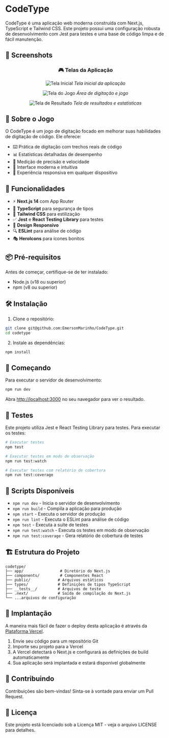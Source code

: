 # CodeType

CodeType é uma aplicação web moderna construída com Next.js, TypeScript e Tailwind CSS. Este projeto possui uma configuração robusta de desenvolvimento com Jest para testes e uma base de código limpa e de fácil manutenção.

## 📸 Screenshots

<div align="center">

### 🎮 Telas da Aplicação

![Tela Inicial](https://i.imgur.com/5C92c1s.png)
*Tela inicial da aplicação*

![Tela do Jogo](https://i.imgur.com/Iyzr53x.png)
*Área de digitação e jogo*

![Tela de Resultado](https://imgur.com/a/IS0MH7e)
*Tela de resultados e estatísticas*

</div>

## 🎯 Sobre o Jogo

O CodeType é um jogo de digitação focado em melhorar suas habilidades de digitação de código. Ele oferece:

- ⌨️ Prática de digitação com trechos reais de código
- 📊 Estatísticas detalhadas de desempenho
- 🎯 Medição de precisão e velocidade
- 🌈 Interface moderna e intuitiva
- 📱 Experiência responsiva em qualquer dispositivo

## 🚀 Funcionalidades

- ⚡ **Next.js 14** com App Router
- 🎯 **TypeScript** para segurança de tipos
- 🎨 **Tailwind CSS** para estilização
- ✅ **Jest** e **React Testing Library** para testes
- 📱 **Design Responsivo**
- 🔍 **ESLint** para análise de código
- 🎭 **HeroIcons** para ícones bonitos

## 📦 Pré-requisitos

Antes de começar, certifique-se de ter instalado:
- Node.js (v18 ou superior)
- npm (v8 ou superior)

## 🛠️ Instalação

1. Clone o repositório:
```bash
git clone git@github.com:EmersonMarinho/CodeType.git
cd codetype
```

2. Instale as dependências:
```bash
npm install
```

## 🚀 Começando

Para executar o servidor de desenvolvimento:

```bash
npm run dev
```

Abra [http://localhost:3000](http://localhost:3000) no seu navegador para ver o resultado.

## 🧪 Testes

Este projeto utiliza Jest e React Testing Library para testes. Para executar os testes:

```bash
# Executar testes
npm test

# Executar testes em modo de observação
npm run test:watch

# Executar testes com relatório de cobertura
npm run test:coverage
```

## 📝 Scripts Disponíveis

- `npm run dev` - Inicia o servidor de desenvolvimento
- `npm run build` - Compila a aplicação para produção
- `npm start` - Executa o servidor de produção
- `npm run lint` - Executa o ESLint para análise de código
- `npm test` - Executa a suíte de testes
- `npm run test:watch` - Executa os testes em modo de observação
- `npm run test:coverage` - Gera relatório de cobertura de testes

## 🏗️ Estrutura do Projeto

```
codetype/
├── app/                # Diretório do Next.js
├── components/         # Componentes React
├── public/            # Arquivos estáticos
├── types/             # Definições de tipos TypeScript
├── __tests__/         # Arquivos de teste
├── .next/             # Saída de compilação do Next.js
└── ...arquivos de configuração
```

## 🚀 Implantação

A maneira mais fácil de fazer o deploy desta aplicação é através da [Plataforma Vercel](https://vercel.com/new).

1. Envie seu código para um repositório Git
2. Importe seu projeto para a Vercel
3. A Vercel detectará o Next.js e configurará as definições de build automaticamente
4. Sua aplicação será implantada e estará disponível globalmente

## 🤝 Contribuindo

Contribuições são bem-vindas! Sinta-se à vontade para enviar um Pull Request.

## 📄 Licença

Este projeto está licenciado sob a Licença MIT - veja o arquivo LICENSE para detalhes.
